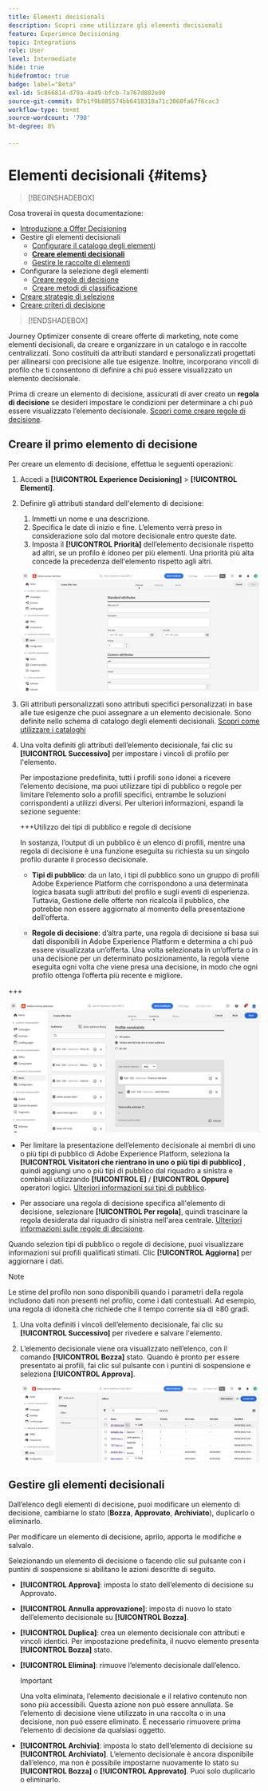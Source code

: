 ```yaml
---
title: Elementi decisionali
description: Scopri come utilizzare gli elementi decisionali
feature: Experience Decisioning
topic: Integrations
role: User
level: Intermediate
hide: true
hidefromtoc: true
badge: label="Beta"
exl-id: 5c866814-d79a-4a49-bfcb-7a767d802e90
source-git-commit: 07b1f9b885574bb6418310a71c3060fa67f6cac3
workflow-type: tm+mt
source-wordcount: '798'
ht-degree: 8%

---
```


# Elementi decisionali {#items}

>[!BEGINSHADEBOX]

Cosa troverai in questa documentazione:

* [Introduzione a Offer Decisioning](gs-experience-decisioning.md)
* Gestire gli elementi decisionali
   * [Configurare il catalogo degli elementi](catalogs.md)
   * **[Creare elementi decisionali](items.md)**
   * [Gestire le raccolte di elementi](collections.md)
* Configurare la selezione degli elementi
   * [Creare regole di decisione](rules.md)
   * [Creare metodi di classificazione](ranking.md)
* [Creare strategie di selezione](selection-strategies.md)
* [Creare criteri di decisione](create-decision.md)

>[!ENDSHADEBOX]

Journey Optimizer consente di creare offerte di marketing, note come elementi decisionali, da creare e organizzare in un catalogo e in raccolte centralizzati. Sono costituiti da attributi standard e personalizzati progettati per allinearsi con precisione alle tue esigenze. Inoltre, incorporano vincoli di profilo che ti consentono di definire a chi può essere visualizzato un elemento decisionale.

Prima di creare un elemento di decisione, assicurati di aver creato un **regola di decisione** se desideri impostare le condizioni per determinare a chi può essere visualizzato l’elemento decisionale. [Scopri come creare regole di decisione](rules.md).

## Creare il primo elemento di decisione

Per creare un elemento di decisione, effettua le seguenti operazioni:

1. Accedi a **[!UICONTROL Experience Decisioning]** > **[!UICONTROL Elementi]**.

1. Definire gli attributi standard dell&#39;elemento di decisione:

   1. Immetti un nome e una descrizione.
   1. Specifica le date di inizio e fine. L’elemento verrà preso in considerazione solo dal motore decisionale entro queste date.
   1. Imposta il **[!UICONTROL Priorità]** dell’elemento decisionale rispetto ad altri, se un profilo è idoneo per più elementi. Una priorità più alta concede la precedenza dell&#39;elemento rispetto agli altri.

   ![](assets/item-attributes.png)

1. Gli attributi personalizzati sono attributi specifici personalizzati in base alle tue esigenze che puoi assegnare a un elemento decisionale. Sono definite nello schema di catalogo degli elementi decisionali. [Scopri come utilizzare i cataloghi](catalogs.md)

1. Una volta definiti gli attributi dell’elemento decisionale, fai clic su **[!UICONTROL Successivo]** per impostare i vincoli di profilo per l&#39;elemento.

   Per impostazione predefinita, tutti i profili sono idonei a ricevere l’elemento decisione, ma puoi utilizzare tipi di pubblico o regole per limitare l’elemento solo a profili specifici, entrambe le soluzioni corrispondenti a utilizzi diversi. Per ulteriori informazioni, espandi la sezione seguente:

   +++Utilizzo dei tipi di pubblico e regole di decisione

   In sostanza, l’output di un pubblico è un elenco di profili, mentre una regola di decisione è una funzione eseguita su richiesta su un singolo profilo durante il processo decisionale.

   * **Tipi di pubblico**: da un lato, i tipi di pubblico sono un gruppo di profili Adobe Experience Platform che corrispondono a una determinata logica basata sugli attributi del profilo e sugli eventi di esperienza. Tuttavia, Gestione delle offerte non ricalcola il pubblico, che potrebbe non essere aggiornato al momento della presentazione dell’offerta.

   * **Regole di decisione**: d’altra parte, una regola di decisione si basa sui dati disponibili in Adobe Experience Platform e determina a chi può essere visualizzata un’offerta. Una volta selezionata in un’offerta o in una decisione per un determinato posizionamento, la regola viene eseguita ogni volta che viene presa una decisione, in modo che ogni profilo ottenga l’offerta più recente e migliore.

+++

   ![](assets/item-constraints.png)

   * Per limitare la presentazione dell’elemento decisionale ai membri di uno o più tipi di pubblico di Adobe Experience Platform, seleziona la **[!UICONTROL Visitatori che rientrano in uno o più tipi di pubblico]** , quindi aggiungi uno o più tipi di pubblico dal riquadro a sinistra e combinali utilizzando **[!UICONTROL E]** / **[!UICONTROL Oppure]** operatori logici. [Ulteriori informazioni sui tipi di pubblico](../audience/about-audiences.md).

   * Per associare una regola di decisione specifica all&#39;elemento di decisione, selezionare **[!UICONTROL Per regola]**, quindi trascinare la regola desiderata dal riquadro di sinistra nell&#39;area centrale. [Ulteriori informazioni sulle regole di decisione](rules.md).

   Quando selezion tipi di pubblico o regole di decisione, puoi visualizzare informazioni sui profili qualificati stimati. Clic **[!UICONTROL Aggiorna]** per aggiornare i dati.

   >[!NOTE]
   >
   >Le stime del profilo non sono disponibili quando i parametri della regola includono dati non presenti nel profilo, come i dati contestuali. Ad esempio, una regola di idoneità che richiede che il tempo corrente sia di ≥80 gradi.

1. Una volta definiti i vincoli dell’elemento decisionale, fai clic su **[!UICONTROL Successivo]** per rivedere e salvare l&#39;elemento.

1. L’elemento decisionale viene ora visualizzato nell’elenco, con il comando **[!UICONTROL Bozza]** stato. Quando è pronto per essere presentato ai profili, fai clic sul pulsante con i puntini di sospensione e seleziona **[!UICONTROL Approva]**.

   ![](assets/item-approve.png)

## Gestire gli elementi decisionali

Dall’elenco degli elementi di decisione, puoi modificare un elemento di decisione, cambiarne lo stato (**Bozza**, **Approvato**, **Archiviato**), duplicarlo o eliminarlo.

Per modificare un elemento di decisione, aprilo, apporta le modifiche e salvalo.

Selezionando un elemento di decisione o facendo clic sul pulsante con i puntini di sospensione si abilitano le azioni descritte di seguito.

* **[!UICONTROL Approva]**: imposta lo stato dell’elemento di decisione su Approvato.
* **[!UICONTROL Annulla approvazione]**: imposta di nuovo lo stato dell’elemento decisionale su **[!UICONTROL Bozza]**.
* **[!UICONTROL Duplica]**: crea un elemento decisionale con attributi e vincoli identici. Per impostazione predefinita, il nuovo elemento presenta **[!UICONTROL Bozza]** stato.
* **[!UICONTROL Elimina]**: rimuove l’elemento decisionale dall’elenco.

  >[!IMPORTANT]
  >
  >Una volta eliminata, l’elemento decisionale e il relativo contenuto non sono più accessibili. Questa azione non può essere annullata. Se l’elemento di decisione viene utilizzato in una raccolta o in una decisione, non può essere eliminato. È necessario rimuovere prima l’elemento di decisione da qualsiasi oggetto.

* **[!UICONTROL Archivia]**: imposta lo stato dell’elemento di decisione su **[!UICONTROL Archiviato]**. L’elemento decisionale è ancora disponibile dall’elenco, ma non è possibile impostarne nuovamente lo stato su **[!UICONTROL Bozza]** o **[!UICONTROL Approvato]**. Puoi solo duplicarlo o eliminarlo.
